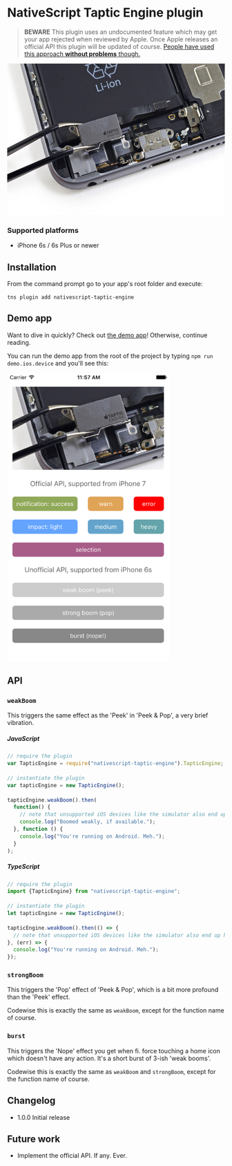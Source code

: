 # NativeScript Taptic Engine plugin

> __BEWARE__ This plugin uses an undocumented feature which may get your app rejected when reviewed by Apple. Once Apple releases an official API this plugin will be updated of course. [People have used this approach __without problems__ though.](http://stackoverflow.com/questions/32526868/taptic-in-ios-9)


<img src="https://raw.githubusercontent.com/EddyVerbruggen/nativescript-taptic-engine/master/taptic-6s-plus.jpg" width="541px" height="350px"/>

### Supported platforms
* iPhone 6s / 6s Plus or newer

## Installation
From the command prompt go to your app's root folder and execute:

```
tns plugin add nativescript-taptic-engine
```

## Demo app
Want to dive in quickly? Check out [the demo app](demo)! Otherwise, continue reading.

You can run the demo app from the root of the project by typing `npm run demo.ios.device` and you'll see this:

<img src="https://raw.githubusercontent.com/EddyVerbruggen/nativescript-taptic-engine/master/demo-app.png" width="375px"/>


## API

### `weakBoom`
This triggers the same effect as the 'Peek' in 'Peek & Pop', a very brief vibration.

##### JavaScript
```js
// require the plugin
var TapticEngine = require("nativescript-taptic-engine").TapticEngine;

// instantiate the plugin
var tapticEngine = new TapticEngine();

tapticEngine.weakBoom().then(
  function() {
    // note that unsupported iOS devices like the simulator also end up here
    console.log("Boomed weakly, if available.");
  }, function () {
    console.log("You're running on Android. Meh.");
  }
);
```

##### TypeScript
```js
// require the plugin
import {TapticEngine} from "nativescript-taptic-engine";

// instantiate the plugin
let tapticEngine = new TapticEngine();

tapticEngine.weakBoom().then(() => {
  // note that unsupported iOS devices like the simulator also end up here
}, (err) => {
  console.log("You're running on Android. Meh.");
});
```

### `strongBoom`
This triggers the 'Pop' effect of 'Peek & Pop', which is a bit more profound than the 'Peek' effect.

Codewise this is exactly the same as `weakBoom`, except for the function name of course.


### `burst`
This triggers the 'Nope' effect you get when fi. force touching a home icon which doesn't have any action. It's a short burst of 3-ish 'weak booms'.

Codewise this is exactly the same as `weakBoom` and `strongBoom`, except for the function name of course.

## Changelog
* 1.0.0  Initial release

## Future work
* Implement the official API. If any. Ever.
